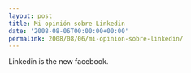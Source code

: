 ```yaml
---
layout: post
title: Mi opinión sobre Linkedin
date: '2008-08-06T00:00:00+00:00'
permalink: 2008/08/06/mi-opinion-sobre-linkedin/
---
```

Linkedin is the new facebook.
